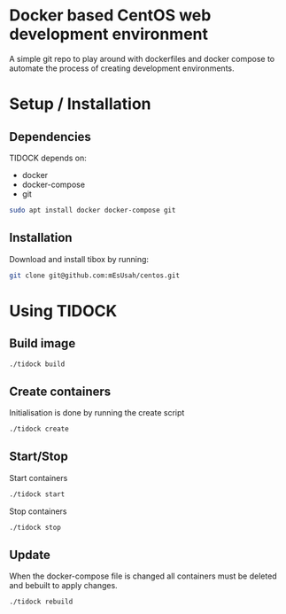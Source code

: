 # Docker based CentOS web development environment #
A simple git repo to play around with dockerfiles and docker compose to automate the process of creating development environments.

# Setup / Installation #
## Dependencies ##
TIDOCK depends on:
* docker
* docker-compose
* git

```bash
sudo apt install docker docker-compose git
```

## Installation ##
Download and install tibox by running:
```bash
git clone git@github.com:mEsUsah/centos.git
```

# Using TIDOCK #
## Build image ##
```bash
./tidock build
```

## Create containers ##
Initialisation is done by running the create script
```bash
./tidock create
```

## Start/Stop ##
Start containers

```bash
./tidock start
```
Stop containers

```bash
./tidock stop
```

## Update ##
When the docker-compose file is changed all containers must be deleted and bebuilt to apply changes.

```bash
./tidock rebuild
```
